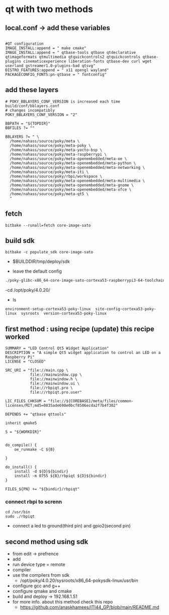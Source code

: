 # qt with two methods 

## local.conf -> add these variables
```

#QT configuration
IMAGE_INSTALL:append = " make cmake"
IMAGE_INSTALL:append = " qtbase-tools qtbase qtdeclarative qtimageformats qtmultimedia qtquickcontrols2 qtquickcontrols qtbase-plugins cinematicexperience liberation-fonts qtbase-dev curl wget userland gstreamer1.0-plugins-bad qtsvg"
DISTRO_FEATURES:append = " x11 opengl wayland"
PACKAGECONFIG_FONTS:pn-qtbase = " fontconfig"

```

## add these layers
```
# POKY_BBLAYERS_CONF_VERSION is increased each time build/conf/bblayers.conf
# changes incompatibly
POKY_BBLAYERS_CONF_VERSION = "2"

BBPATH = "${TOPDIR}"
BBFILES ?= ""

BBLAYERS ?= " \
  /home/nahass/source/poky/meta \
  /home/nahass/source/poky/meta-poky \
  /home/nahass/source/poky/meta-yocto-bsp \
  /home/nahass/source/poky/meta-raspberrypi \
  /home/nahass/source/poky/meta-openembedded/meta-oe \
  /home/nahass/source/poky/meta-openembedded/meta-python \
  /home/nahass/source/poky/meta-openembedded/meta-networking \
  /home/nahass/source/poky/meta-iti \
  /home/nahass/source/poky/rbpi/workspace \
  /home/nahass/source/poky/meta-openembedded/meta-multimedia \
  /home/nahass/source/poky/meta-openembedded/meta-gnome \
  /home/nahass/source/poky/meta-openembedded/meta-xfce \
  /home/nahass/source/poky/meta-qt5 \
  "
``` 

## fetch
```
bitbake --runall=fetch core-image-sato
```

## build sdk
```
bitbake -c populate_sdk core-image-sato
```
- $BUILDDIR/tmp/deploy/sdk

- leave the default config
```sh
./poky-glibc-x86_64-core-image-sato-cortexa53-raspberrypi3-64-toolchain-4.0.20.sh 
```

-cd /opt/poky/4.0.20/
- ls
```
environment-setup-cortexa53-poky-linux  site-config-cortexa53-poky-linux  sysroots  version-cortexa53-poky-linux
```

## first method : using recipe (update) this recipe worked
```
SUMMARY = "LED Control Qt5 Widget Application"
DESCRIPTION = "A simple Qt5 widget application to control an LED on a Raspberry Pi"
LICENSE = "CLOSED"

SRC_URI = "file://main.cpp \
           file://mainwindow.cpp \
           file://mainwindow.h \
           file://mainwindow.ui \
           file://rbpiqt.pro \
           file://rbpiqt.pro.user"

LIC_FILES_CHKSUM = "file://${COREBASE}/meta/files/common-licenses/MIT;md5=0835ade698e0bcf8506ecda2f7b4f302"

DEPENDS += "qtbase qttools"

inherit qmake5

S = "${WORKDIR}"


do_compile() {
    oe_runmake -C ${B}

}

do_install() {
    install -d ${D}${bindir}
    install -m 0755 ${B}/rbpiqt ${D}${bindir}
}

FILES_${PN} += "${bindir}/rbpiqt"
```
### connect rbpi to screnn
```
cd /usr/bin
sudo ./rbpiqt
```
- connect a led to ground(third pin) and gpio2(second pin) 

## second method using sdk
- from edit -> prefrence 
- add 
- run device type = remote
- compiler
-   use the compilers from sdk
    - /opt/poky/4.0.20/sysroots/x86_64-pokysdk-linux/usr/bin
- configure gcc and g++
- configure qmake and cmake
- build and deploy -> 192.168.1.51
- for more info. about this method check this repo
    - https://github.com/anaskhamees/ITI44_GP/blob/main/README.md